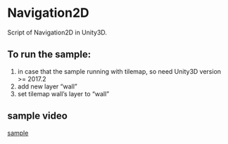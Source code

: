 # Navigation2D
Script of Navigation2D in Unity3D. 

## To run the sample:
1. in case that the sample running with tilemap, so need Unity3D version >= 2017.2
2. add new layer “wall”
3. set tilemap wall’s layer to “wall”

## sample video
[sample](https://youtu.be/RPmuCtcldBg)
